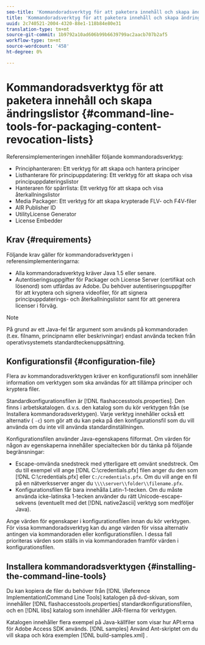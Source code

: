 ```yaml
---
seo-title: 'Kommandoradsverktyg för att paketera innehåll och skapa ändringslistor '
title: 'Kommandoradsverktyg för att paketera innehåll och skapa ändringslistor '
uuid: 2c740521-2004-4320-88e1-118b84e80e31
translation-type: tm+mt
source-git-commit: 1b9792a10ad606b99b6639799ac2aacb707b2af5
workflow-type: tm+mt
source-wordcount: '458'
ht-degree: 0%

---
```



# Kommandoradsverktyg för att paketera innehåll och skapa ändringslistor {#command-line-tools-for-packaging-content-revocation-lists}

Referensimplementeringen innehåller följande kommandoradsverktyg:

* Principhanteraren: Ett verktyg för att skapa och hantera principer
* Listhanterare för principuppdatering: Ett verktyg för att skapa och visa principuppdateringslistor
* Hanteraren för spärrlista: Ett verktyg för att skapa och visa återkallningslistor
* Media Packager: Ett verktyg för att skapa krypterade FLV- och F4V-filer
* AIR Publisher ID
* UtilityLicense Generator
* License Embedder

## Krav {#requirements}

Följande krav gäller för kommandoradsverktygen i referensimplementeringarna:

* Alla kommandoradsverktyg kräver Java 1.5 eller senare.
* Autentiseringsuppgifter för Packager och License Server (certifikat och lösenord) som utfärdas av Adobe. Du behöver autentiseringsuppgifter för att kryptera och signera videofiler, för att signera principuppdaterings- och återkallningslistor samt för att generera licenser i förväg.

>[!NOTE]
>
>På grund av ett Java-fel får argument som används på kommandoraden (t.ex. filnamn, principnamn eller beskrivningar) endast använda tecken från operativsystemets standardteckenuppsättning.

## Konfigurationsfil {#configuration-file}

Flera av kommandoradsverktygen kräver en konfigurationsfil som innehåller information om verktygen som ska användas för att tillämpa principer och kryptera filer.

Standardkonfigurationsfilen är [!DNL flashaccesstools.properties]. Den finns i arbetskatalogen. d.v.s. den katalog som du kör verktygen från (se Installera kommandoradsverktygen). Varje verktyg innehåller också ett alternativ ( `-c`) som gör att du kan peka på den konfigurationsfil som du vill använda om du inte vill använda standardinställningen.

Konfigurationsfilen använder Java-egenskapens filformat. Om värden för någon av egenskaperna innehåller specialtecken bör du tänka på följande begränsningar:

* Escape-omvända snedstreck med ytterligare ett omvänt snedstreck. Om du till exempel vill ange [!DNL C:\credentials.pfx] filen anger du den som [!DNL C:\\credentials.pfx] eller `C:/credentials.pfx`. Om du vill ange en fil på en nätverksserver anger du `\\\\server\\folder\\filename.pfx`.
* Konfigurationsfilen får bara innehålla Latin-1-tecken. Om du måste använda icke-latinska 1-tecken använder du rätt Unicode-escape-sekvens (eventuellt med det [!DNL native2ascii] verktyg som medföljer Java).

Ange värden för egenskaper i konfigurationsfilen innan du kör verktygen. För vissa kommandoradsverktyg kan du ange värden för vissa alternativ antingen via kommandoraden eller konfigurationsfilen. I dessa fall prioriteras värden som ställs in via kommandoraden framför värden i konfigurationsfilen.

## Installera kommandoradsverktygen  {#installing-the-command-line-tools}

Du kan kopiera de filer du behöver från [!DNL \Reference Implementation\Command Line Tools] katalogen på dvd-skivan, som innehåller [!DNL flashaccesstools.properties] standardkonfigurationsfilen, och en [!DNL libs] katalog som innehåller JAR-filerna för verktygen.

Katalogen innehåller flera exempel på Java-källfiler som visar hur API:erna för Adobe Access SDK används. [!DNL samples] Använd Ant-skriptet om du vill skapa och köra exemplen [!DNL build-samples.xml] .